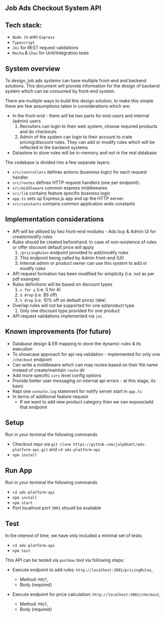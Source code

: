 ## Job Ads Checkout System API

## Tech stack:
- `Node JS` with `Express`
- `Typescript`
- `Joi` for REST request validations
- `Mocha` & `Chai` for Unit/Integration tests

## System overview
To design, job ads systems can have multiple front-end and backend solutions. This document will provide
information for the design of backend system which can be consumed by front-end system.

There are multiple ways to build this design solution, to make this simple there are few 
assumptions taken in considerations which are:

 - In the front-end - there will be two parts for end-users and internal (admin) users
   1. Recruiters can login to their web system, choose required products and do checkouts
   2. Admin of the system can login to their account to crate pricing/discount rules. They
      can add or modify rules which will be reflected in the backend systems
 - Datastore to store rules will be in-memory and not in the real database

The codebase is divided into a few separate layers:

- `src/controllers` defines actions (business logic) for each request handler.
- `src/routes` defines HTTP request handlers (one per endpoint).
- `src/middleware` common express middlewares
- `src/lib` contains feature specific business logic
- `app.ts` sets up Express.js app and up the HTTP server.
- `src/constants` contains common application wide constants

## Implementation considerations

- API will be utilised by two front-end modules - Ads buy & Admin UI for create/modify rules
- Rules should be created beforehand. In case of non-existence of rules or offer discount 
  default price will apply
  1. `/pricingRules` endpoint provided to add/modify rules
  2. This endpoint being called by Admin front-end (UI) 
  3. Internal admin or product owner can use this system to add or modify rules
- API request formation has been modified for simplicity (i.e. not as per pdf example)
- Rules definitions will be based on discount types
  1. `x for y` (i.e. 5 for 4)
  2. `$ drop` (i.e. $5 off)
  3. `% drop` (i.e. 10% off on default price) `[NEW]`
- Overlap rules will not be supported for one ad/product type
  1. Only one discount type provided for one product
- API request validations implemented via `joi`

## Known improvements (for future)
- Database design & ER mapping to store the dynamic rules & its execution
- To showcase approach for api req validation - implemented for only one `/checkout` endpoint
- Can write a middleware which can map routes based on their file name instead of create/maintain `route` dir
- Add more specific `cors` level config options
- Provide better user messaging on internal api errors - at this stage, its basic
- Kept one `console.log` statement for notify server start in `app.ts`
- In terms of additional feature request
  - If we want to add new product category then we can expose/add that endpoint


## Setup
Run in your terminal the following commands
- Checkout repo via `git clone https://github.com/jalpbhatt/ads-platform-api.git` and `cd ads-platform-api`
- `npm install`

## Run App
Run in your terminal the following commands
  - `cd ads-platform-api`
  - `npm install`
  - `npm start`
- Port localhost port `3001` should be available

## Test
In the interest of time, we have only included a minimal set of tests:
- `cd ads-platform-api`
- `npm test`

This API can be tested via `postman` tool via following steps:
- Execute endpoint to add rules: `http://localhost:3001/pricingRules`, 
  - Method: `POST`,
  - Body (required)
    
- Execute endpoint for price calculation: `http://localhost:3001/checkout`,
  - Method: `POST`,
  - Body (required)
